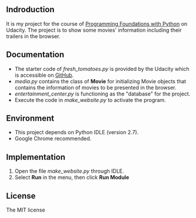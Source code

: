 ## Indroduction
It is my project for the course of [Programming Foundations with Python](https://www.udacity.com/course/programming-foundations-with-python--ud036) on Udacity.
The project is to show some movies' information including their trailers in the browser.

## Documentation
- The starter code of *fresh_tomatoes.py* is provided by the Udacity which is accessible on [GitHub](https://github.com/udacity/ud036_StarterCode).
- *media.py* contains the class of **Movie** for initializing Movie objects that contains the information of movies to be presented in the browser.
- *entertainment_center.py* is functioning as the "database" for the project.
- Execute the code in *make_website.py* to activate the program.

## Environment
- This project depends on Python IDLE (version 2.7).
- Google Chrome recommended.

## Implementation
1. Open the file *make_website.py* through IDLE.
2. Select **Run** in the menu, then click **Run Module**

## License
The MIT license
